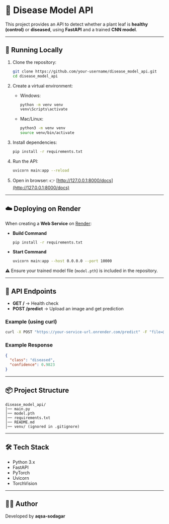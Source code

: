 # 🌿 Disease Model API

This project provides an API to detect whether a plant leaf is **healthy (control)** or **diseased**, using **FastAPI** and a trained **CNN model**.

---

## 🚀 Running Locally

1. Clone the repository:
   ```bash
   git clone https://github.com/your-username/disease_model_api.git
   cd disease_model_api
   ```

2. Create a virtual environment:
   - Windows:
     ```bash
     python -m venv venv
     venv\Scripts\activate
     ```
   - Mac/Linux:
     ```bash
     python3 -m venv venv
     source venv/bin/activate
     ```

3. Install dependencies:
   ```bash
   pip install -r requirements.txt
   ```

4. Run the API:
   ```bash
   uvicorn main:app --reload
   ```

5. Open in browser: 👉 [http://127.0.0.1:8000/docs](http://127.0.0.1:8000/docs)

---

## ☁️ Deploying on Render

When creating a **Web Service** on [Render](https://render.com):

- **Build Command**
  ```bash
  pip install -r requirements.txt
  ```

- **Start Command**
  ```bash
  uvicorn main:app --host 0.0.0.0 --port 10000
  ```

⚠️ Ensure your trained model file (`model.pth`) is included in the repository.

---

## 📡 API Endpoints

- **GET /** → Health check  
- **POST /predict** → Upload an image and get prediction  

### Example (using curl)
```bash
curl -X POST "https://your-service-url.onrender.com/predict" -F "file=@leaf.jpg"
```

### Example Response
```json
{
  "class": "diseased",
  "confidence": 0.9823
}
```

---

## 📦 Project Structure
```
disease_model_api/
│── main.py
│── model.pth
│── requirements.txt
│── README.md
│── venv/ (ignored in .gitignore)
```

---

## 🛠 Tech Stack
- Python 3.x  
- FastAPI  
- PyTorch  
- Uvicorn  
- TorchVision  

---

## 👨‍💻 Author
Developed by **aqsa-sodagar**
